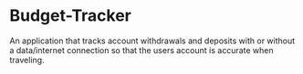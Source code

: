 # Budget-Tracker
An application that tracks account withdrawals and deposits with or without a data/internet connection so that the users account is accurate when traveling.
